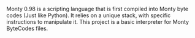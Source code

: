 Monty 0.98 is a scripting language that is first compiled into Monty byte codes (Just like Python). It relies on a unique stack, with specific instructions to manipulate it.
This project is a basic interpreter for Monty ByteCodes files.
